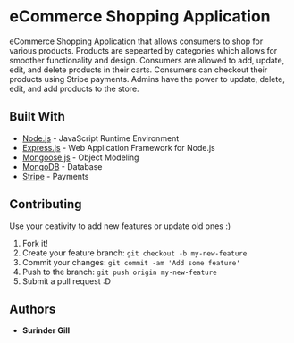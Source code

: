 # eCommerce Shopping Application 
eCommerce Shopping Application that allows consumers to shop for various products. Products are sepearted by categories which allows for 
smoother functionality and design. Consumers are allowed to add, update, edit, and delete products in their carts. Consumers can checkout
their products using Stripe payments. Admins have the power to update, delete, edit, and add products to the store.

## Built With
* [Node.js](https://nodejs.org/en/docs/) - JavaScript Runtime Environment
* [Express.js](http://expressjs.com/) - Web Application Framework for Node.js
* [Mongoose.js](http://mongoosejs.com/docs/guide.html) - Object Modeling 
* [MongoDB](https://docs.mongodb.com/) - Database
* [Stripe](https://stripe.com/docs/api) - Payments

## Contributing 
Use your ceativity to add new features or update old ones :)

1. Fork it!
2. Create your feature branch: `git checkout -b my-new-feature`
3. Commit your changes: `git commit -am 'Add some feature'`
4. Push to the branch: `git push origin my-new-feature`
5. Submit a pull request :D

## Authors

* **Surinder Gill** 

